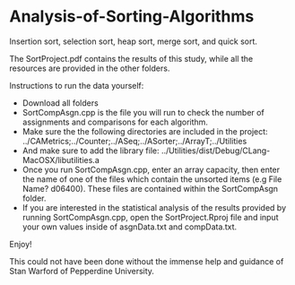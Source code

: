 # Analysis-of-Sorting-Algorithms
Insertion sort, selection sort, heap sort, merge sort, and quick sort.

The SortProject.pdf contains the results of this study, while all the resources are provided in the other folders. 

Instructions to run the data yourself:
- Download all folders
- SortCompAsgn.cpp is the file you will run to check the number of assignments and comparisons for each algorithm.
- Make sure the the following directories are included in the project: ../CAMetrics;../Counter;../ASeq;../ASorter;../ArrayT;../Utilities 
- And make sure to add the library file: ../Utilities/dist/Debug/CLang-MacOSX/libutilities.a
- Once you run SortCompAsgn.cpp, enter an array capacity, then enter the name of one of the files which contain the unsorted items (e.g File Name? d06400). These files are contained within the SortCompAsgn folder.
- If you are interested in the statistical analysis of the results provided by running SortCompAsgn.cpp, open the SortProject.Rproj file and input your own values inside of asgnData.txt and compData.txt.

Enjoy!

This could not have been done without the immense help and guidance of Stan Warford of Pepperdine University.
